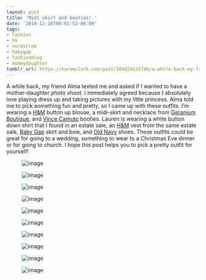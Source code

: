 ```yaml
---
layout: post
title: 'Midi skirt and booties! '
date: '2014-12-10T00:01:52-06:00'
tags:
- fashion
- hm
- nordstrom
- babygap
- fashionblog
- mommydaughter
tumblr_url: https://karemclark.com/post/104824122746/a-while-back-my-friend-alma-texted-me-and-asked
---
```

A while back, my friend Alma texted me and asked if I wanted to have a mother-daughter photo shoot. I immediately agreed because I absolutely love playing dress up and taking pictures with my little princess. Alma told me to pick something fun and pretty, so I came up with these outfits. I’m wearing a [H&M](http://www.hm.com/us/)&nbsp;button up blouse, a midi-skirt and necklace from [Geranium Boutique](http://geraniumboutique.com/), and [Vince Camuto](http://www.vincecamuto.com/) booties. Lauren is wearing a white button down shirt that I found in an estate sale, an [H&M](http://www.hm.com/us/department/KIDS) vest from the same estate sale, [Baby Gap](http://www.gap.com/browse/subDivision.do?cid=6413&mlink=39813,8846349,MainNav_Toddler&clink=8846349) skirt and bow, and [Old Navy](http://oldnavy.gap.com/browse/division.do?cid=6241&mlink=5151,9121728,Top_nav_TG&clink=9121728) shoes. These outfits could be great for going to a wedding, something to wear to a Christmas Eve dinner or for going to church. I hope this post helps you to pick a pretty outfit for yourself!<figure class="tmblr-full" data-orig-height="750" data-orig-width="499" data-orig-src="https://64.media.tumblr.com/f08819879c605f36260334a9427c47ed/tumblr_inline_ngcq4bDco01t4qra9.jpg"><img src="https://64.media.tumblr.com/d23265e39728a845af8077404cf42e9f/tumblr_inline_pl45gdh2WZ1t4qra9_540.jpg" alt="image" data-orig-height="750" data-orig-width="499" data-orig-src="https://64.media.tumblr.com/f08819879c605f36260334a9427c47ed/tumblr_inline_ngcq4bDco01t4qra9.jpg"></figure>

<figure class="tmblr-full" data-orig-height="333" data-orig-width="500" data-orig-src="https://64.media.tumblr.com/36e84ad1a5eaa487f3bd93e66b4e9b08/tumblr_inline_ngcq50iT4x1t4qra9.jpg"><img src="https://64.media.tumblr.com/ed4b496d7581d878fec915da82ac3854/tumblr_inline_pl45gdZ0JN1t4qra9_540.jpg" alt="image" data-orig-height="333" data-orig-width="500" data-orig-src="https://64.media.tumblr.com/36e84ad1a5eaa487f3bd93e66b4e9b08/tumblr_inline_ngcq50iT4x1t4qra9.jpg"></figure>

<figure class="tmblr-full" data-orig-height="750" data-orig-width="499" data-orig-src="https://64.media.tumblr.com/164db2966f37ed87481807ce6cc19b1c/tumblr_inline_ngcpxkDcyn1t4qra9.jpg"><img src="https://64.media.tumblr.com/b516930b99e68e3c9ad77a6dc33ee3ac/tumblr_inline_pl45gdktJJ1t4qra9_540.jpg" alt="image" data-orig-height="750" data-orig-width="499" data-orig-src="https://64.media.tumblr.com/164db2966f37ed87481807ce6cc19b1c/tumblr_inline_ngcpxkDcyn1t4qra9.jpg"></figure>

<figure class="tmblr-full" data-orig-height="333" data-orig-width="500" data-orig-src="https://64.media.tumblr.com/faf6615c87f411bc7e35c5b03152350e/tumblr_inline_ngcq38ObCC1t4qra9.jpg"><img src="https://64.media.tumblr.com/523a359cdb00db19310ce495cc7c1195/tumblr_inline_pl45gealws1t4qra9_540.jpg" alt="image" data-orig-height="333" data-orig-width="500" data-orig-src="https://64.media.tumblr.com/faf6615c87f411bc7e35c5b03152350e/tumblr_inline_ngcq38ObCC1t4qra9.jpg"></figure>

<figure class="tmblr-full" data-orig-height="750" data-orig-width="499" data-orig-src="https://64.media.tumblr.com/80d54f8dcc747a9c4433f2f1751da678/tumblr_inline_ngcpqcueKn1t4qra9.jpg"><img src="https://64.media.tumblr.com/61ec83d7e2e109a0bf05ef1ffbef842e/tumblr_inline_pl45geAuA11t4qra9_540.jpg" alt="image" data-orig-height="750" data-orig-width="499" data-orig-src="https://64.media.tumblr.com/80d54f8dcc747a9c4433f2f1751da678/tumblr_inline_ngcpqcueKn1t4qra9.jpg"></figure>

<figure class="tmblr-full" data-orig-height="333" data-orig-width="500" data-orig-src="https://64.media.tumblr.com/b189f185b22b4a12ba0f535ae2ea71dd/tumblr_inline_ngcprfNyat1t4qra9.jpg"><img src="https://64.media.tumblr.com/7398fd733ff35b18b43276cf562263ea/tumblr_inline_pl45gfirOl1t4qra9_540.jpg" alt="image" data-orig-height="333" data-orig-width="500" data-orig-src="https://64.media.tumblr.com/b189f185b22b4a12ba0f535ae2ea71dd/tumblr_inline_ngcprfNyat1t4qra9.jpg"></figure>

<figure class="tmblr-full" data-orig-height="750" data-orig-width="499" data-orig-src="https://64.media.tumblr.com/844e3763b2441fd398af36e4777503e1/tumblr_inline_ngcps0UpmD1t4qra9.jpg"><img src="https://64.media.tumblr.com/f18445a6a421d91a5c0034fe4d5389a6/tumblr_inline_pl45gfgyM61t4qra9_540.jpg" alt="image" data-orig-height="750" data-orig-width="499" data-orig-src="https://64.media.tumblr.com/844e3763b2441fd398af36e4777503e1/tumblr_inline_ngcps0UpmD1t4qra9.jpg"></figure>

<figure class="tmblr-full" data-orig-height="333" data-orig-width="500" data-orig-src="https://64.media.tumblr.com/9dff56e82e1fe20e5136e7fbf20796f3/tumblr_inline_ngcpt02gYO1t4qra9.jpg"><img src="https://64.media.tumblr.com/aa285423cab2b4455835d64840746324/tumblr_inline_pl45gfthBL1t4qra9_540.jpg" alt="image" data-orig-height="333" data-orig-width="500" data-orig-src="https://64.media.tumblr.com/9dff56e82e1fe20e5136e7fbf20796f3/tumblr_inline_ngcpt02gYO1t4qra9.jpg"></figure>

<figure class="tmblr-full" data-orig-height="750" data-orig-width="499" data-orig-src="https://64.media.tumblr.com/c2f59ecbd35815496ae3becd95993b49/tumblr_inline_ngcpkqZl9T1t4qra9.jpg"><img src="https://64.media.tumblr.com/edc8b8563e94cb467fb8d8040dfe6be5/tumblr_inline_pl45gf4B2a1t4qra9_540.jpg" alt="image" data-orig-height="750" data-orig-width="499" data-orig-src="https://64.media.tumblr.com/c2f59ecbd35815496ae3becd95993b49/tumblr_inline_ngcpkqZl9T1t4qra9.jpg"></figure>

<figure class="tmblr-full" data-orig-height="750" data-orig-width="499" data-orig-src="https://64.media.tumblr.com/a66a0ddf3d2f8e98834ba4159e8a1cb9/tumblr_inline_ngcpkdKyJb1t4qra9.jpg"><img src="https://64.media.tumblr.com/deda8a30e13908615bf1f0f05b41a1a6/tumblr_inline_pl45ggsXOw1t4qra9_540.jpg" alt="image" data-orig-height="750" data-orig-width="499" data-orig-src="https://64.media.tumblr.com/a66a0ddf3d2f8e98834ba4159e8a1cb9/tumblr_inline_ngcpkdKyJb1t4qra9.jpg"></figure>

